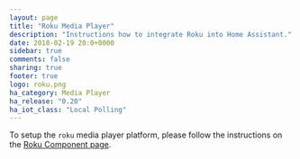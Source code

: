 ```yaml
---
layout: page
title: "Roku Media Player"
description: "Instructions how to integrate Roku into Home Assistant."
date: 2018-02-19 20:0+0000
sidebar: true
comments: false
sharing: true
footer: true
logo: roku.png
ha_category: Media Player
ha_release: "0.20"
ha_iot_class: "Local Polling"
---
```


To setup the `roku` media player platform, please follow the instructions on the [Roku Component page](/components/roku/).
